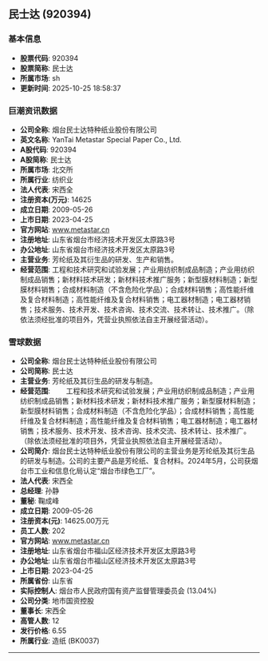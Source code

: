 ## 民士达 (920394)

### 基本信息

- **股票代码**: 920394
- **股票简称**: 民士达
- **所属市场**: sh
- **更新时间**: 2025-10-25 18:58:37

### 巨潮资讯数据

- **公司全称**: 烟台民士达特种纸业股份有限公司
- **英文名称**: YanTai Metastar Special Paper Co., Ltd.
- **A股代码**: 920394
- **A股简称**: 民士达
- **所属市场**: 北交所
- **所属行业**: 纺织业
- **法人代表**: 宋西全
- **注册资本(万元)**: 14625
- **成立日期**: 2009-05-26
- **上市日期**: 2023-04-25
- **官方网站**: www.metastar.cn
- **注册地址**: 山东省烟台市经济技术开发区太原路3号
- **办公地址**: 山东省烟台市经济技术开发区太原路3号
- **主营业务**: 芳纶纸及其衍生品的研发、生产和销售。
- **经营范围**: 工程和技术研究和试验发展；产业用纺织制成品制造；产业用纺织制成品销售；新材料技术研发；新材料技术推广服务；新型膜材料制造；新型膜材料销售；合成材料制造（不含危险化学品）；合成材料销售；高性能纤维及复合材料制造；高性能纤维及复合材料销售；电工器材制造；电工器材销售；技术服务、技术开发、技术咨询、技术交流、技术转让、技术推广。（除依法须经批准的项目外，凭营业执照依法自主开展经营活动）。

### 雪球数据

- **公司全称**: 烟台民士达特种纸业股份有限公司
- **公司简称**: 民士达
- **主营业务**: 芳纶纸及其衍生品的研发与制造。
- **经营范围**: 　　工程和技术研究和试验发展；产业用纺织制成品制造；产业用纺织制成品销售；新材料技术研发；新材料技术推广服务；新型膜材料制造；新型膜材料销售；合成材料制造（不含危险化学品）；合成材料销售；高性能纤维及复合材料制造；高性能纤维及复合材料销售；电工器材制造；电工器材销售；技术服务、技术开发、技术咨询、技术交流、技术转让、技术推广。（除依法须经批准的项目外，凭营业执照依法自主开展经营活动）。
- **公司简介**: 烟台民士达特种纸业股份有限公司的主营业务是芳纶纸及其衍生品的研发与制造。公司的主要产品是芳纶纸、复合材料。2024年5月，公司获烟台市工业和信息化局认定“烟台市绿色工厂”。
- **法人代表**: 宋西全
- **总经理**: 孙静
- **董秘**: 鞠成峰
- **成立日期**: 2009-05-26
- **注册资本(元)**: 14625.00万元
- **员工人数**: 202
- **官方网站**: www.metastar.cn
- **注册地址**: 山东省烟台市福山区经济技术开发区太原路3号
- **办公地址**: 山东省烟台市福山区经济技术开发区太原路3号
- **上市日期**: 2023-04-25
- **所属省份**: 山东省
- **实际控制人**: 烟台市人民政府国有资产监督管理委员会 (13.04%)
- **公司分类**: 地市国资控股
- **董事长**: 宋西全
- **高管人数**: 12
- **发行价格**: 6.55
- **所属行业**: 造纸 (BK0037)

---